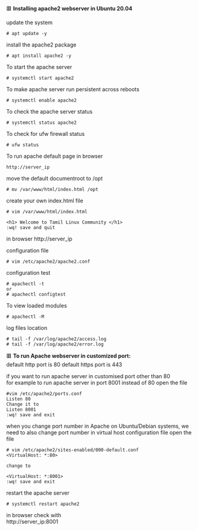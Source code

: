 :red_square: __Installing apache2 webserver in Ubuntu 20.04__

update the system
```
# apt update -y
```
install the apache2 package
```
# apt install apache2 -y
```
To start the apache server
```
# systemctl start apache2
```
To make apache server run persistent across reboots
```
# systemctl enable apache2
```
To check the apache server status
```
# systemctl status apache2
```
To check for ufw firewall status
```
# ufw status
```
To run apache default page in browser
```
http://server_ip
```
move the default documentroot to /opt
```
# mv /var/www/html/index.html /opt
```
create your own index.html file
```
# vim /var/www/html/index.html

<h1> Welcome to Tamil Linux Community </h1>
:wq! save and quit
```
in browser
http://server_ip

configuration file
```
# vim /etc/apache2/apache2.conf
```
configuration test
```
# apachectl -t
or 
# apachectl configtest
```
To view loaded modules
```
# apachectl -M
```
log files location
```
# tail -f /var/log/apache2/access.log
# tail -f /var/log/apache2/error.log
```


:red_square: __To run Apache webserver in customized port:__\
default http port is 80
default https port is 443

if you want to run apache server in customised port other than 80\
for example to run apache server in port 8001 instead of 80
open the file
```
#vim /etc/apache2/ports.conf
Listen 80
Change it to
Listen 8001
:wq! save and exit
```

when you change port number in Apache on Ubuntu/Debian systems, we need to also change port number in virtual host configuration file
open the file
```
# vim /etc/apache2/sites-enabled/000-default.conf
<VirtualHost: *:80>

change to 

<VirtualHost: *:8001>
:wq! save and exit
```
restart the apache server
```
# systemctl restart apache2
```
in browser check with\
http://server_ip:8001


